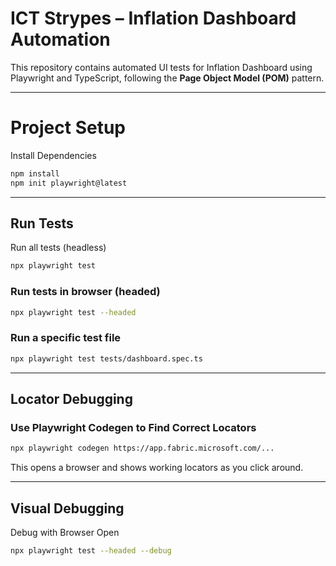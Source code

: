 
#  ICT Strypes – Inflation Dashboard Automation

This repository contains automated UI tests for Inflation Dashboard using Playwright and TypeScript, following the **Page Object Model (POM)** pattern.

---

# Project Setup

Install Dependencies

```bash
npm install
npm init playwright@latest
```

---

## Run Tests

 Run all tests (headless)

```bash
npx playwright test
```

### Run tests in browser (headed)

```bash
npx playwright test --headed
```

### Run a specific test file

```bash
npx playwright test tests/dashboard.spec.ts
```

---

## Locator Debugging

### Use Playwright Codegen to Find Correct Locators

```bash
npx playwright codegen https://app.fabric.microsoft.com/...
```

This opens a browser and shows working locators as you click around.

---

## Visual Debugging

Debug with Browser Open

```bash
npx playwright test --headed --debug
```
